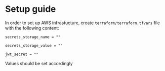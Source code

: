 # Setup guide
In order to set up AWS infrastucture, create `terraform/terraform.tfvars` file with the following content:
```
secrets_storage_name = ""

secrets_storage_value = ""

jwt_secret = ""
```
Values should be set accordingly
